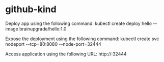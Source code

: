 # github-kind

Deploy app using the following command:
    kubectl create deploy hello --image brainupgrade/hello:1.0

Expose the deployment using the following command:
    kubectl create svc nodeport --tcp=80:8080 --node-port=32444

Access application using the following URL:
    http://<forwarded-address>:32444

```    
